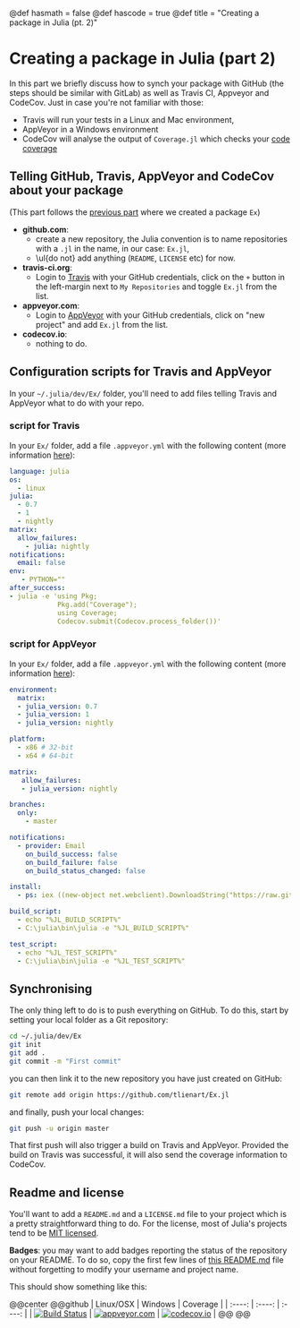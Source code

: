 @def hasmath = false
@def hascode = true
@def title = "Creating a package in Julia (pt. 2)"

# Creating a package in Julia (part 2)

In this part we briefly discuss how to synch your package with GitHub (the steps should be similar with GitLab) as well as Travis CI, Appveyor and CodeCov.
Just in case you're not familiar with those:

* Travis will run your tests in a Linux and Mac environment,
* AppVeyor in a Windows environment
* CodeCov will analyse the output of `Coverage.jl` which checks your [code coverage]()

## Telling GitHub, Travis, AppVeyor and CodeCov about your package

(This part follows the [previous part](/pub/julia/dev-pkg.html) where we created a package `Ex`)

* **github.com**:
  * create a new repository, the Julia convention is to name repositories with a `.jl` in the name, in our case: `Ex.jl`,
  * \ul{do not} add anything (`README`, `LICENSE` etc) for now.
* **travis-ci.org**:
  * Login to [Travis](https://travis-ci.org) with your GitHub credentials, click on the `+` button in the left-margin next to `My Repositories` and toggle `Ex.jl` from the list.
* **appveyor.com**:
  * Login to [AppVeyor](https://ci.appveyor.com/) with your GitHub credentials, click on "new project" and add `Ex.jl` from the list.
* **codecov.io**:
  * nothing to do.

## Configuration scripts for Travis and AppVeyor

In your `~/.julia/dev/Ex/` folder, you'll need to add files telling Travis and AppVeyor what to do with your repo.

### script for Travis

In your `Ex/` folder, add a file `.appveyor.yml` with the following content (more information [here](https://docs.travis-ci.com/user/languages/julia/)):

```yml
language: julia
os:
  - linux
julia:
  - 0.7
  - 1
  - nightly
matrix:
  allow_failures:
    - julia: nightly
notifications:
  email: false
env:
   - PYTHON=""
after_success:
- julia -e 'using Pkg;
            Pkg.add("Coverage");
            using Coverage;
            Codecov.submit(Codecov.process_folder())'
```

### script for AppVeyor

In your `Ex/` folder, add a file `.appveyor.yml` with the following content (more information [here](https://github.com/JuliaCI/Appveyor.jl)):

```yml
environment:
  matrix:
  - julia_version: 0.7
  - julia_version: 1
  - julia_version: nightly

platform:
  - x86 # 32-bit
  - x64 # 64-bit

matrix:
   allow_failures:
   - julia_version: nightly

branches:
  only:
    - master

notifications:
  - provider: Email
    on_build_success: false
    on_build_failure: false
    on_build_status_changed: false

install:
  - ps: iex ((new-object net.webclient).DownloadString("https://raw.githubusercontent.com/JuliaCI/Appveyor.jl/version-1/bin/install.ps1"))

build_script:
  - echo "%JL_BUILD_SCRIPT%"
  - C:\julia\bin\julia -e "%JL_BUILD_SCRIPT%"

test_script:
  - echo "%JL_TEST_SCRIPT%"
  - C:\julia\bin\julia -e "%JL_TEST_SCRIPT%"
```

## Synchronising

The only thing left to do is to push everything on GitHub.
To do this, start by setting your local folder as a Git repository:

```bash
cd ~/.julia/dev/Ex
git init
git add .
git commit -m "First commit"
```

you can then link it to the new repository you have just created on GitHub:

```bash
git remote add origin https://github.com/tlienart/Ex.jl
```

and finally, push your local changes:

```bash
git push -u origin master
```

That first push will also trigger a build on Travis and AppVeyor.
Provided the build on Travis was successful, it will also send the coverage information to CodeCov.

## Readme and license

You'll want to add a `README.md` and a `LICENSE.md` file to your project which is a pretty straightforward thing to do.
For the license, most of Julia's projects tend to be [MIT licensed](https://choosealicense.com/licenses/mit/).

**Badges**: you may want to add badges reporting the status of the repository on your README.
To do so, copy the first few lines of [this README.md](https://raw.githubusercontent.com/tlienart/Ex.jl/master/README.md) file without forgetting to modify your username and project name.

This should show something like this:

@@center
@@github
| Linux/OSX | Windows | Coverage |
| :----: | :----: | :----: |
| [![Build Status](https://travis-ci.org/tlienart/PackageExample.jl.svg?branch=master)](https://travis-ci.org/tlienart/PackageExample.jl) | [![appveyor.com](https://ci.appveyor.com/api/projects/status/bm91o5a9jirvanjj?svg=true)](https://ci.appveyor.com/project/tlienart/ex-jl) | [![codecov.io](http://codecov.io/github/tlienart/PackageExample.jl/coverage.svg?branch=master)](http://codecov.io/github/tlienart/PackageExample.jl?branch=master) |
@@ @@
